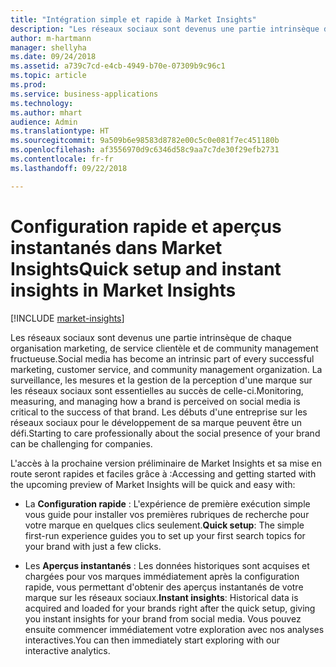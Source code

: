 ```yaml
---
title: "Intégration simple et rapide à Market Insights"
description: "Les réseaux sociaux sont devenus une partie intrinsèque du fonctionnement de la gestion des marques de chaque organisation fructueuse."
author: m-hartmann
manager: shellyha
ms.date: 09/24/2018
ms.assetid: a739c7cd-e4cb-4949-b70e-07309b9c96c1
ms.topic: article
ms.prod: 
ms.service: business-applications
ms.technology: 
ms.author: mhart
audience: Admin
ms.translationtype: HT
ms.sourcegitcommit: 9a509b6e98583d8782e00c5c0e081f7ec451180b
ms.openlocfilehash: af3556970d9c6346d58c9aa7c7de30f29efb2731
ms.contentlocale: fr-fr
ms.lasthandoff: 09/22/2018

---
```

#  <a name="quick-setup-and-instant-insights-in-market-insights"></a><span data-ttu-id="49110-103">Configuration rapide et aperçus instantanés dans Market Insights</span><span class="sxs-lookup"><span data-stu-id="49110-103">Quick setup and instant insights in Market Insights</span></span>

[!INCLUDE [market-insights](../includes/market-insights.md)]

<span data-ttu-id="49110-104">Les réseaux sociaux sont devenus une partie intrinsèque de chaque organisation marketing, de service clientèle et de community management fructueuse.</span><span class="sxs-lookup"><span data-stu-id="49110-104">Social media has become an intrinsic part of every successful marketing, customer service, and community management organization.</span></span> <span data-ttu-id="49110-105">La surveillance, les mesures et la gestion de la perception d'une marque sur les réseaux sociaux sont essentielles au succès de celle-ci.</span><span class="sxs-lookup"><span data-stu-id="49110-105">Monitoring, measuring, and managing how a brand is perceived on social media is critical to the success of that brand.</span></span> <span data-ttu-id="49110-106">Les débuts d'une entreprise sur les réseaux sociaux pour le développement de sa marque peuvent être un défi.</span><span class="sxs-lookup"><span data-stu-id="49110-106">Starting to care professionally about the social presence of your brand can be challenging for companies.</span></span> 

<span data-ttu-id="49110-107">L'accès à la prochaine version préliminaire de Market Insights et sa mise en route seront rapides et faciles grâce à :</span><span class="sxs-lookup"><span data-stu-id="49110-107">Accessing and getting started with the upcoming preview of Market Insights will be quick and easy with:</span></span>

-   <span data-ttu-id="49110-108">La **Configuration rapide** : L'expérience de première exécution simple vous guide pour installer vos premières rubriques de recherche pour votre marque en quelques clics seulement.</span><span class="sxs-lookup"><span data-stu-id="49110-108">**Quick setup**: The simple first-run experience guides you to set up your first search topics for your brand with just a few clicks.</span></span>

-   <span data-ttu-id="49110-109">Les **Aperçus instantanés** : Les données historiques sont acquises et chargées pour vos marques immédiatement après la configuration rapide, vous permettant d'obtenir des aperçus instantanés de votre marque sur les réseaux sociaux.</span><span class="sxs-lookup"><span data-stu-id="49110-109">**Instant insights**: Historical data is acquired and loaded for your brands right after the quick setup, giving you instant insights for your brand from social media.</span></span> <span data-ttu-id="49110-110">Vous pouvez ensuite commencer immédiatement votre exploration avec nos analyses interactives.</span><span class="sxs-lookup"><span data-stu-id="49110-110">You can then immediately start exploring with our interactive analytics.</span></span>

<!-- Picture 3 -->


